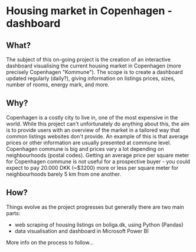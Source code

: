 # Housing market in Copenhagen - dashboard

## What?
The subject of this on-going project is the creation of an interactive dashboard visualising the current housing market in Copenhagen (more precisely Copenhagen "Kommune"). The scope is to create a dashboard updated regularly (daily?), giving information on listings prices, sizes, number of rooms, energy mark, and more.

## Why?
Copenhagen is a costly city to live in, one of the most expensive in the world. While this project can't unfortunately do anything about this, the aim is to provide users with an overview of the market in a tailored way that common listings websites don't provide. An example of this is that average prices or other information are usually presented at commune level. Copenhagen commune is big and prices vary a lot depending on neighbourhoods (postal codes). Getting an average price per square meter for Copenhagen commune is not useful for a prospective buyer - you could expect to pay 20.000 DKK (~$3200) more or less per square meter for neighbourhoods barely 5 km from one another.

## How?
Things evolve as the project progresses but generally there are two main parts:
- web scraping of housing listings on boliga.dk, using Python (Pandas)
- data visualisation and dashboard in Microsoft Power BI

More info on the process to follow...



